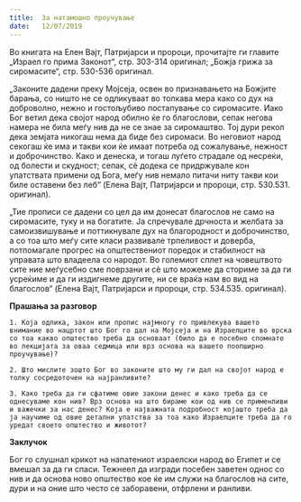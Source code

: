 ```yaml
---
title:  За натамошно проучување
date:   12/07/2019
---
```


Во книгата на Елен Вајт, Патријарси и пророци, прочитајте ги главите „Израел го прима Законот“, стр. 303-314 оригинал; „Божја грижа за сиромасите“, стр. 530-536 оригинал.

„Законите дадени преку Мојсеја, освен во признавањето на Божјите барања, со ништо не се одликуваат во толкава мера како со дух на доброволно, нежно и гостољубиво постапување со сиромасите. Иако Бог ветил дека својот народ обилно ќе го благослови, сепак негова намера не била меѓу нив да не се знае за сиромаштво. Тој дури рекол дека земјата никогаш нема да биде без сиромаси. Во неговиот народ секогаш ќе има и такви кои ќе имаат потреба од сожалување, нежност и доброчинство. Како и денеска, и тогаш луѓето страдале од несреќи, од болести и скудност; сепак, сѐ додека се придржувале кон упатствата примени од Бога, меѓу нив немало питачи ниту такви кои биле оставени без леб“ (Eлена Вајт, Патријарси и пророци, стр. 530.531. оригинал).

„Тие прописи се дадени со цел да им донесат благослов не само на сиромасите, туку и на богатите. Ја спречувале дрчноста и желбата за самоизвишување и поттикнувале дух на благородност и доброчинство, а со тоа што меѓу сите класи развивале трпеливост и доверба, потпомагале прогрес на општествениот поредок и стабилност на управата што владеела со народот. Во големиот сплет на човештвото сите ние меѓусебно сме поврзани и сѐ што можеме да сториме за да ги усреќиме и да ги издигнеме другите, ни се враќа нам во вид на благослов“ (Eлена Вајт, Патријарси и пророци, стр. 534.535. оригинал).

**Прашања за разговор**

`1. Koja одлика, закон или пропис најмногу го привлекува вашето внимание во нацртот што Бог го дал на Мојсеја и на Израелците во врска со тоа какво општество треба да основаат (било да е посебно спомнато во лекцијата за оваа седмица или врз основа на вашето поопширно проучување)?`

`2. Што мислите зошто Бог во законите што му ги дал на својот народ е толку сосредоточен на најранливите?`

`3. Како треба да ги сфатиме овие закони денес и како треба да се однесуваме кон нив? Врз основа на што бираме кои од нив се применливи и важечки за нас денес? Која е најважната подробност којашто треба да ја научиме од овие детални упатства за тоа како Израелците треба да го уредат своето општество и животот?`

**Заклучок**

Бог го слушнал крикот на напатениот израелски народ во Египет и се вмешал за да ги спаси. Тежнеел да изгради посебен заветен однос со нив и да основа ново општество кое ќе им служи на благослов на сите, дури и на оние што често се заборавени, отфрлени и ранливи.

